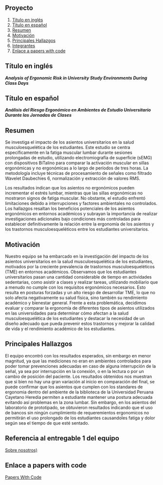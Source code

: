 ## Proyecto
1. [Título en inglés](#t1)
2. [Título en español](#t2)
3. [Resumen](#t3)
4. [Motivación](#t4)
5. [Principales Hallazgos](#t5)
6. [Integrantes](#t6)
7. [Enlace a papers with code](#t7)

## **Título en inglés** <a name = "t1"></a>
***Analysis of Ergonomic Risk in University Study Environments During Class Days***

## **Título en español** <a name = "t2"></a>
***Análisis del Riesgo Ergonómico en Ambientes de Estudio Universitario Durante las Jornadas de Clases***

## **Resumen** <a name = "t3"></a>
Se investiga el impacto de los asientos universitarios en la salud musculoesquelética de los estudiantes. Este estudio se centra específicamente en la fatiga muscular lumbar durante sesiones prolongadas de estudio, utilizando electromiografía de superficie (sEMG) con dispositivos BiTalino para comparar la activación muscular en sillas ergonómicas y no ergonómicas a lo largo de períodos de tres horas. La metodología incluye técnicas de procesamiento de señales como filtrado Wavelet Daubechies 6, normalización y extracción de valores RMS.

Los resultados indican que los asientos no ergonómicos pueden incrementar el estrés lumbar, mientras que las sillas ergonómicas no mostraron signos de fatiga muscular. No obstante, el estudio enfrentó limitaciones debido a interrupciones y factores ambientales no controlados. Los hallazgos resaltan los beneficios potenciales de los asientos ergonómicos en entornos académicos y subrayan la importancia de realizar investigaciones adicionales bajo condiciones más controladas para establecer definitivamente la relación entre la ergonomía de los asientos y los trastornos musculoesqueléticos entre los estudiantes universitarios.

## **Motivación** <a name = "t4"></a>
Nuestro equipo se ha embarcado en la investigación del impacto de los asientos universitarios en la salud musculoesquelética de los estudiantes, motivados por la creciente prevalencia de trastornos musculoesqueléticos (TME) en entornos académicos. Observamos que los estudiantes universitarios pasan una cantidad considerable de tiempo en actividades sedentarias, como asistir a clases y realizar tareas, utilizando mobiliario que a menudo no cumple con los requisitos ergonómicos necesarios. Esto resulta en posturas forzadas y un alto riesgo de desarrollar TME, lo que no solo afecta negativamente su salud física, sino también su rendimiento académico y bienestar general. Frente a esta problemática, decidimos evaluar y comparar la ergonomía de diferentes tipos de asientos utilizados en las universidades para determinar cómo afectan a la salud musculoesquelética de los estudiantes y destacar la necesidad de un diseño adecuado que pueda prevenir estos trastornos y mejorar la calidad de vida y el rendimiento académico de los estudiantes.

## **Principales Hallazgos** <a name = "t5"></a>
El equipo encontró con los resultados esperados, sin embargo en menor magnitud, ya que las mediciones no eran en ambientes controlados para poder tomar prevenciones adecuadas en caso de alguna interrupción de la señal, ya sea por interrupción en la conexión, o en la lectura o por un cambio de posición del paciente. Los resultados obtenidos nos muestran que si bien no hay una gran variación al inicio en comparación del final, se puede confirmar que los asientos que cumplen con los standares de ergonomia dentro del ambiente de la biblioteca de la Universidad Peruana Cayetano Heredia permiten a estudiante mantener una postura adecuada evitando así problemas en la zona lumbar. Sin embargo, en los asientos del laboratorio de prototipado, se obtuvieron resultados indicando que el uso de bancos sin ningún cumplimiento de requeremientos ergonomicos no permitirán el uso prolongado de los estudiantes causandoles fatiga y dolor según sea el tiempo de que esté sentado.

## **Referencia al entregable 1 del equipo** <a name = "t6"></a>
[Sobre nosotros)](https://github.com/renatog2500/inb_2024_gh12/blob/main/ISB_Informes/L1_SobreNosotros.md) 
## **Enlace a papers with code** <a name = "t7"></a>
[Papers With Code](https://paperswithcode.com/paper/analysis-of-ergonomic-risk-in-university-1) 


